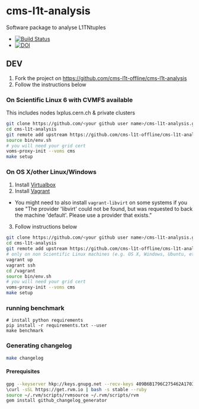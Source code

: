 # cms-l1t-analysis
Software package to analyse L1TNtuples

 - [![Build Status](https://travis-ci.org/cms-l1t-offline/cms-l1t-analysis.svg?branch=master)](https://travis-ci.org/cms-l1t-offline/cms-l1t-analysis)
 - [![DOI](https://zenodo.org/badge/80877637.svg)](https://zenodo.org/badge/latestdoi/80877637)


## DEV

 1. Fork the project on https://github.com/cms-l1t-offline/cms-l1t-analysis
 2. Follow the instructions below

### On Scientific Linux 6 with CVMFS available
This includes nodes lxplus.cern.ch & private clusters
```bash
git clone https://github.com/<your github user name>/cms-l1t-analysis.git
cd cms-l1t-analysis
git remote add upstream https://github.com/cms-l1t-offline/cms-l1t-analysis.git
source bin/env.sh
# you will need your grid cert
voms-proxy-init --voms cms
make setup
```

### On OS X/other Linux/Windows
 1. Install [Virtualbox](https://www.virtualbox.org/wiki/Downloads)
 2. Install [Vagrant](https://www.vagrantup.com/downloads.html)
   - You might need to also install `vagrant-libvirt` on some systems if you see "The provider 'libvirt' could not be found, but was requested to
back the machine 'default'. Please use a provider that exists."
 3. Follow instructions below
```bash
git clone https://github.com/<your github user name>/cms-l1t-analysis.git
cd cms-l1t-analysis
git remote add upstream https://github.com/cms-l1t-offline/cms-l1t-analysis.git
# only on non Scientific Linux machines (e.g. OS X, Windows, Ubuntu, etc)
vagrant up
vagrant ssh
cd /vagrant
source bin/env.sh
# you will need your grid cert
voms-proxy-init --voms cms
make setup
```

### running benchmark
```
# install python requirements
pip install -r requirements.txt --user
make benchmark
```

### Generating changelog
```bash
make changelog
```

#### Prerequisites
```bash
gpg --keyserver hkp://keys.gnupg.net --recv-keys 409B6B1796C275462A1703113804BB82D39DC0E3
\curl -sSL https://get.rvm.io | bash -s stable --ruby
source ~/.rvm/scripts/rvmsource ~/.rvm/scripts/rvm
gem install github_changelog_generator
```
